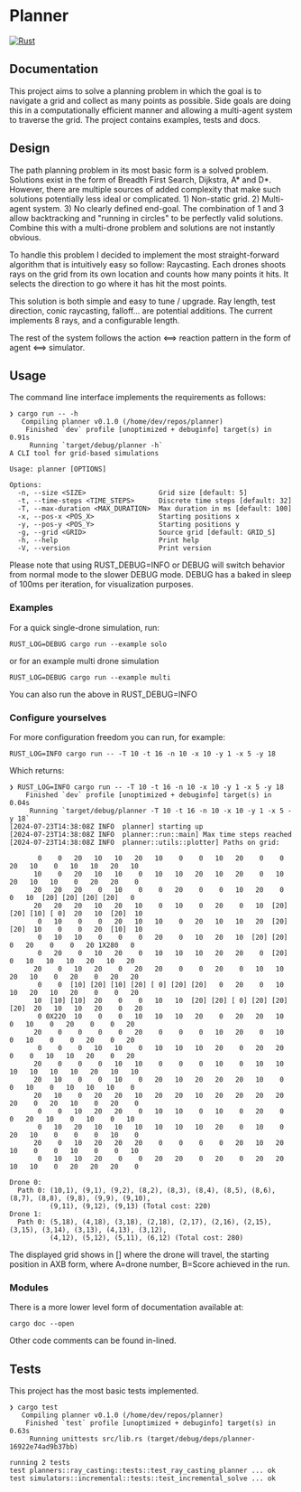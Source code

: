 # Planner

[![Rust](https://github.com/dHofmeister/planner/actions/workflows/rust.yml/badge.svg)](https://github.com/dHofmeister/planner/actions/workflows/rust.yml)

## Documentation 

This project aims to solve a planning problem in which the goal is to navigate a grid and collect as many points as possible. Side goals are doing this in a computationally efficient manner and allowing a multi-agent system to traverse the grid. The project contains examples, tests and docs.

## Design

The path planning problem in its most basic form is a solved problem. Solutions exist in the form of Breadth First Search, Dijkstra, A* and D*. However, there are multiple sources of added complexity that make such solutions potentially less ideal or complicated. 1) Non-static grid. 2) Multi-agent system. 3) No clearly defined end-goal. The combination of 1 and 3 allow backtracking and "running in circles" to be perfectly valid solutions. Combine this with a multi-drone problem and solutions are not instantly obvious.

To handle this problem I decided to implement the most straight-forward algorithm that is intuitively easy so follow: Raycasting. Each drones shoots rays on the grid from its own location and counts how many points it hits. It selects the direction to go where it has hit the most points.

This solution is both simple and easy to tune / upgrade. Ray length, test direction, conic raycasting, falloff... are potential additions. The current implements 8 rays, and a configurable length.

The rest of the system follows the action <==> reaction pattern in the form of agent <==> simulator. 

## Usage

The command line interface implements the requirements as follows:
```
❯ cargo run -- -h
   Compiling planner v0.1.0 (/home/dev/repos/planner)
    Finished `dev` profile [unoptimized + debuginfo] target(s) in 0.91s
     Running `target/debug/planner -h`
A CLI tool for grid-based simulations

Usage: planner [OPTIONS]

Options:
  -n, --size <SIZE>                  Grid size [default: 5]
  -t, --time-steps <TIME_STEPS>      Discrete time steps [default: 32]
  -T, --max-duration <MAX_DURATION>  Max duration in ms [default: 100]
  -x, --pos-x <POS_X>                Starting positions x
  -y, --pos-y <POS_Y>                Starting positions y
  -g, --grid <GRID>                  Source grid [default: GRID_S]
  -h, --help                         Print help
  -V, --version                      Print version
```

Please note that using RUST_DEBUG=INFO or DEBUG will switch behavior from normal mode to the slower DEBUG mode. DEBUG has a baked in sleep of 100ms per iteration, for visualization purposes.

### Examples
For a quick single-drone simulation, run:
```
RUST_LOG=DEBUG cargo run --example solo
```
or for an example multi drone simulation
```
RUST_LOG=DEBUG cargo run --example multi
```

You can also run the above in RUST_DEBUG=INFO

### Configure yourselves
For more configuration freedom you can run, for example:
```
RUST_LOG=INFO cargo run -- -T 10 -t 16 -n 10 -x 10 -y 1 -x 5 -y 18
```
Which returns:
```
❯ RUST_LOG=INFO cargo run -- -T 10 -t 16 -n 10 -x 10 -y 1 -x 5 -y 18
    Finished `dev` profile [unoptimized + debuginfo] target(s) in 0.04s
     Running `target/debug/planner -T 10 -t 16 -n 10 -x 10 -y 1 -x 5 -y 18`
[2024-07-23T14:38:08Z INFO  planner] starting up
[2024-07-23T14:38:08Z INFO  planner::run::main] Max time steps reached
[2024-07-23T14:38:08Z INFO  planner::utils::plotter] Paths on grid:

       0    0   20   10   10   20   10    0    0   10   20    0    0   20   10    0   10   10   20   10
      10    0   20   10   10    0   10   10   20   10   20    0   10   20   10   10    0   20   20    0
      20   20   20    0   10    0    0   20    0    0   10   20    0    0   10  [20] [20] [20] [20]   0
      20   20   20   10   20   10    0   10    0   20    0   10  [20] [20] [10] [ 0]  20   10  [20]  10
       0   10    0    0   20   10   10    0   20   10   10   20  [20] [20]  10    0    0   20  [10]  10
       0   10   10    0    0    0   20    0   10   20   10  [20] [20]   0   20    0    0   20 1X280   0
       0   20    0   10   20    0   10   10   10   20   20    0  [20]   0   10   10   10   20   10   20
      20    0   10   20    0   20   20    0    0   20    0   10   10   20   10    0   20    0   20   20
       0    0  [10] [20] [10] [20] [ 0] [20] [20]   0   20    0   10   10   20   10   20    0    0   20
      10  [10] [10]  20    0    0   10   10  [20] [20] [ 0] [20] [20] [20]  20   10   10   20    0   20
       0 0X220  10    0    0   10   10   10   20    0   20   20   10    0   10    0   20    0    0   20
      20    0    0    0    0   20    0    0    0   10   20    0   10    0   10    0    0   20    0   20
       0    0    0   10   10    0   10   10   10   20    0   20   20    0    0   10   10   20    0   20
      20    0    0    0   10   10    0    0    0   10    0   10   10   10   10   10   10   20   10   10
      20   10    0    0   10    0   20   10   20   20   20   10    0    0   10    0   10   10   10    0
      20   10    0   20   20   10   20   20   10   20   20   20   20   20    0   20   10    0   20    0
       0    0   10   20   20    0   10   10    0   10    0   20    0    0   20   10    0   10    0   10
       0   10   20   10   10   10   10   10   10   20    0   10    0   20   10    0    0    0   10    0
      20    0   10   20   20   20    0    0    0    0   20   10   20   10    0    0   10    0    0   10
       0   10   10   20    0    0   20   20    0   20    0   20   20   10   10    0   20   20   20    0

Drone 0:
  Path 0: (10,1), (9,1), (9,2), (8,2), (8,3), (8,4), (8,5), (8,6), (8,7), (8,8), (9,8), (9,9), (9,10),
          (9,11), (9,12), (9,13) (Total cost: 220)
Drone 1:
  Path 0: (5,18), (4,18), (3,18), (2,18), (2,17), (2,16), (2,15), (3,15), (3,14), (3,13), (4,13), (3,12),
          (4,12), (5,12), (5,11), (6,12) (Total cost: 280)
```

The displayed grid shows in [] where the drone will travel, the starting position in AXB form, where A=drone number, B=Score achieved in the run.

### Modules

There is a more lower level form of documentation available at:
```
cargo doc --open
```
Other code comments can be found in-lined.

## Tests

This project has the most basic tests implemented.
```
❯ cargo test
   Compiling planner v0.1.0 (/home/dev/repos/planner)
    Finished `test` profile [unoptimized + debuginfo] target(s) in 0.63s
     Running unittests src/lib.rs (target/debug/deps/planner-16922e74ad9b37bb)

running 2 tests
test planners::ray_casting::tests::test_ray_casting_planner ... ok
test simulators::incremental::tests::test_incremental_solve ... ok
```
